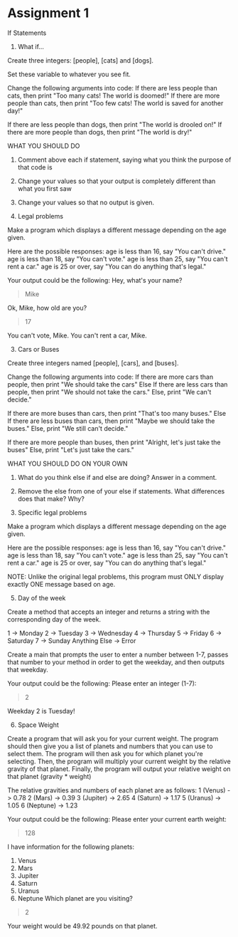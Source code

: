 # Assignment 1
If Statements

1. What if...

Create three integers: [people], [cats] and [dogs].

Set these variable to whatever you see fit.

Change the following arguments into code:
If there are less people than cats, then print "Too many cats! The world is doomed!"
If there are more people than cats, then print "Too few cats! The world is saved for another day!"

If there are less people than dogs, then print "The world is drooled on!"
If there are more people than dogs, then print "The world is dry!"

WHAT YOU SHOULD DO

1. Comment above each if statement, saying what you think the purpose of that code is
2. Change your values so that your output is completely different than what you first saw
3. Change your values so that no output is given.

2. Legal problems

Make a program which displays a different message depending on the age given. 

Here are the possible responses:
age is less than 16, say "You can't drive."
age is less than 18, say "You can't vote."
age is less than 25, say "You can't rent a car."
age is 25 or over, say "You can do anything that's legal."

Your output could be the following:
Hey, what's your name? 
>Mike

Ok, Mike, how old are you? 
>17

You can't vote, Mike.
You can't rent a car, Mike.

3. Cars or Buses

Create three integers named [people], [cars], and [buses].

Change the following arguments into code:
If there are more cars than people, then print "We should take the cars"
Else If there are less cars than people, then print "We should not take the cars."
Else, print "We can't decide."

If there are more buses than cars, then print "That's too many buses."
Else If there are less buses than cars, then print "Maybe we should take the buses."
Else, print "We still can't decide."

If there are more people than buses, then print "Alright, let's just take the buses"
Else, print "Let's just take the cars."

WHAT YOU SHOULD DO ON YOUR OWN
1. What do you think else if and else are doing? Answer in a comment.
2. Remove the else from one of your else if statements. What differences does that make? Why?

4. Specific legal problems

Make a program which displays a different message depending on the age given. 

Here are the possible responses:
age is less than 16, say "You can't drive."
age is less than 18, say "You can't vote."
age is less than 25, say "You can't rent a car."
age is 25 or over, say "You can do anything that's legal."

NOTE: Unlike the original legal problems, this program must ONLY display exactly ONE message based on age.

5. Day of the week

Create a method that accepts an integer and returns a string with the corresponding day of the week.

1 -> Monday
2 -> Tuesday
3 -> Wednesday
4 -> Thursday
5 -> Friday
6 -> Saturday
7 -> Sunday
Anything Else -> Error

Create a main that prompts the user to enter a number between 1-7, passes that number to
your method in order to get the weekday, and then outputs that weekday.

Your output could be the following:
Please enter an integer (1-7):
>2

Weekday 2 is Tuesday!

6. Space Weight

Create a program that will ask you for your current weight.
The program should then give you a list of planets and numbers that you can use to select them.
The program will then ask you for which planet you're selecting.
Then, the program will multiply your current weight by the relative gravity of that planet.
Finally, the program will output your relative weight on that planet (gravity * weight)

The relative gravities and numbers of each planet are as follows:
1 (Venus) -> 0.78
2 (Mars) -> 0.39
3 (Jupiter) -> 2.65
4 (Saturn) -> 1.17
5 (Uranus) -> 1.05
6 (Neptune) -> 1.23

Your output could be the following:
Please enter your current earth weight: 
>128

I have information for the following planets:
1. Venus
2. Mars
3. Jupiter
4. Saturn
5. Uranus
6. Neptune
Which planet are you visiting? 
>2

Your weight would be 49.92 pounds on that planet.
